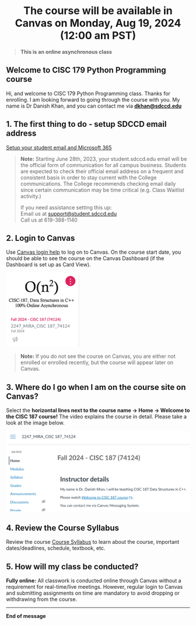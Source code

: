 # <div align="center"> The course will be available in Canvas on Monday, Aug 19, 2024 (12:00 am PST) </div> 
> **This is an online asynchronous class**

## Welcome to CISC 179 Python Programming course

Hi, and welcome to CISC 179 Python Programming class. Thanks for enrolling. I am looking forward to going through the course with you. My name is Dr Danish Khan, and you can contact me via **dkhan@sdccd.edu**  

## 1. The first thing to do - setup SDCCD email address
[Setup your student email and Microsoft 365](https://www.sdccd.edu/students/student-email.aspx)

> **Note:** Starting June 28th, 2023, your student.sdccd.edu email will be the official form of communication for all campus business. Students are expected to check their official email address on a frequent and consistent basis in order to stay current with the College communications. The College recommends checking email daily since certain communication may be time critical (e.g. Class Waitlist activity.)
> 
> If you need assistance setting this up:  
Email us at support@student.sdccd.edu  
Call us at 619-388-1140

## 2. Login to Canvas
Use [Canvas login help](https://www.sdccd.edu/about/departments-and-offices/instructional-services-division/online-learning-pathways-1/students/students%20login.aspx) to log on to Canvas.
On the course start date, you should be able to see the course on the Canvas Dashboard (if the Dashboard is set up as Card View).

<img src="https://github.com/d-khan/dslabs/blob/main/Course%20Canvas%20logo.png" alt="Course Logo" width="200"/>

> **Note:** If you do not see the course on Canvas, you are either not enrolled or enrolled recently, but the course will appear later on Canvas.

## 3. Where do I go when I am on the course site on Canvas?
Select the **horizontal lines next to the course name -> Home -> Welcome to the CISC 187 course!** The video explains the course in detail. Please take a look at the image below.

<img src="https://github.com/d-khan/dslabs/blob/main/Course%20homepage.png" alt="drawing" width="600"/>

## 4. Review the Course Syllabus
Review the course [Course Syllabus](https://github.com/d-khan/dslabs/blob/main/Syllabus.md) to learn about the course, important dates/deadlines, schedule, textbook, etc.

## 5. How will my class be conducted?
**Fully online:** All classwork is conducted online through Canvas without a requirement for real-time/live meetings. However, regular login to Canvas and submitting assignments on time are mandatory to avoid dropping or withdrawing from the course.
___
**End of message**
